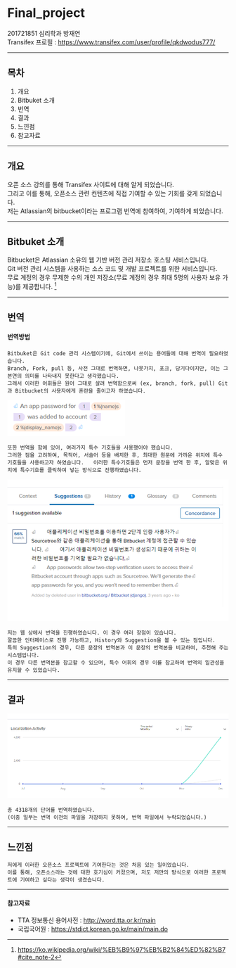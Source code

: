 # Final_project

201721851 심리학과 방재연  
Transifex 프로필 : https://www.transifex.com/user/profile/qkdwodus777/

-----

## 목차

1. 개요
1. Bitbuket 소개
1. 번역
1. 결과 
1. 느낀점 
1. 참고자료

-------

## 개요

오픈 소스 강의를 통해 Transifex 사이트에 대해 알게 되었습니다.  
그리고 이를 통해, 오픈소스 관련 컨텐츠에 직접 기여할 수 있는 기회를 갖게 되었습니다.   
저는 Atlassian의 bitbucket이라는 프로그램 번역에 참여하여, 기여하게 되었습니다.   

------

## Bitbuket 소개

Bitbucket은 Atlassian 소유의 웹 기반 버전 관리 저장소 호스팅 서비스입니다.   
Git 버전 관리 시스템을 사용하는 소스 코드 및 개발 프로젝트를 위한 서비스입니다.   
무료 계정의 경우 무제한 수의 개인 저장소(무료 계정의 경우 최대 5명의 사용자 보유 가능)를 제공합니다. [^1] 

-------

## 번역


#### 번역방법

    Bitbuket은 Git code 관리 시스템이기에, Git에서 쓰이는 용어들에 대해 번역이 필요하였습니다.   
    Branch, Fork, pull 등, 사전 그대로 번역하면, 나뭇가지, 포크, 당기다이지만, 이는 그 본연의 의미를 나타내지 못한다고 생각했습니다.   
    그래서 이러한 어휘들은 원어 그대로 살려 번역함으로써 (ex, branch, fork, pull) Git과 Bitbucket의 사용자에게 혼란을 줄이고자 하였습니다.   


![특수기호](./image/1.png)

    또한 번역을 함에 있어, 여러가지 특수 기호들을 사용했어야 했습니다.  
    그러한 점을 고려하여, 목적어, 서술어 등을 배치한 후, 최대한 원문에 가까운 위치에 특수 기호들을 사용하고자 하였습니다.   이러한 특수기호들은 먼저 문장을 번역 한 후, 알맞은 위치에 특수기호를 클릭하여 넣는 방식으로 진행하였습니다. 


![제안](./image/2.png)


    저는 웹 상에서 번역을 진행하였습니다. 이 경우 여러 장점이 있습니다.   
    깔끔한 인터페이스로 진행 가능하고, History와 Suggestion을 볼 수 있는 점입니다.  
    특히 Suggestion의 경우, 다른 문장의 번역본과 이 문장의 번역본을 비교하여, 추천해 주는 시스템입니다.   
    이 경우 다른 번역본을 참고할 수 있으며, 특수 어휘의 경우 이를 참고하여 번역의 일관성을 유지할 수 있었습니다.  

-------

## 결과 


![결과1](./image/3.png)  

    총 4318개의 단어를 번역하였습니다.  
    (이중 일부는 번역 이전의 파일을 저장하지 못하여, 번역 파일에서 누락되었습니다.) 

------

## 느낀점

    저에게 이러한 오픈소스 프로젝트에 기여한다는 것은 처음 있는 일이었습니다.   
    이를 통해, 오픈소스라는 것에 대한 호기심이 커졌으며, 저도 저만의 방식으로 이러한 프로젝트에 기여하고 싶다는 생각이 생겼습니다.    


------

#### 참고자료

- TTA 정보통신 용어사전 : http://word.tta.or.kr/main   
- 국립국어원 : https://stdict.korean.go.kr/main/main.do
[^1]: https://ko.wikipedia.org/wiki/%EB%B9%97%EB%B2%84%ED%82%B7#cite_note-2
